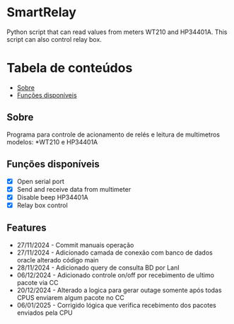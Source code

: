 # SmartRelay
Python script that can read values from meters WT210 and HP34401A. This script can also control relay box.

Tabela de conteúdos
=================
<!--ts-->
   * [Sobre](#Sobre)
   * [Funções disponíveis](#Features)

<!--te-->

## Sobre
Programa para controle de acionamento de relés e leitura de multimetros modelos:
*WT210 e HP34401A

## Funções disponíveis
- [x] Open serial port
- [x] Send and receive data from multimeter
- [x] Disable beep HP34401A
- [x] Relay box control

## Features

- 27/11/2024 - Commit manuais operação
- 27/11/2024 - Adicionado camada de conexão com banco de dados oracle alterado código main
- 28/11/2024 - Adicionado query de consulta BD por LanI
- 06/12/2024 - Adicionado controle on/off por recebimento de ultimo pacote via CC
- 20/12/2024 - Alterado a logica para gerar outage somente após todas CPUS enviarem algum pacote no CC
- 06/01/2025 - Corrigido lógica que verifica recebimento dos pacotes enviados pela CPU